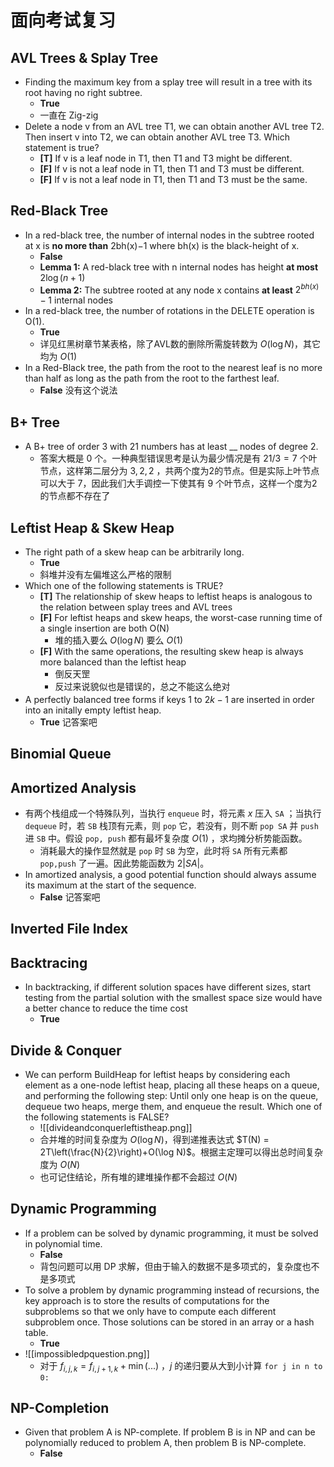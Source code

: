 
# 面向考试复习

## AVL Trees & Splay Tree

- Finding the maximum key from a splay tree will result in a tree with its root having no right subtree.
	- **True**
	- 一直在 Zig-zig
- Delete a node v from an AVL tree T​1​​, we can obtain another AVL tree T​2​​. Then insert v into T​2​​, we can obtain another AVL tree T​3​​. Which statement is true?
	- **[T]** If v is a leaf node in T​1​​, then T​1​​ and T​3​​ might be different.
	- **[F]** If v is not a leaf node in T​1​​, then T​1​​ and T​3​​ must be different.
	- **[F]** If v is not a leaf node in T​1​​, then T​1​​ and T​3​​ must be the same.

## Red-Black Tree

- In a red-black tree, the number of internal nodes in the subtree rooted at x is **no more than** 2​bh(x)​​−1 where bh(x) is the black-height of x.
	- **False**
	- **Lemma 1:** A red-black tree with n internal nodes has height **at most** $2\log (n+1)$
	- **Lemma 2:** The subtree rooted at any node x contains **at least** $2^{bh(x)}-1$ internal nodes
- In a red-black tree, the number of rotations in the DELETE operation is O(1).
	- **True**
	- 详见红黑树章节某表格，除了AVL数的删除所需旋转数为 $O(\log N)$，其它均为 $O(1)$
- In a Red-Black tree, the path from the root to the nearest leaf is no more than half as long as the path from the root to the farthest leaf.
	- **False** 没有这个说法

## B+ Tree

- A B+ tree of order 3 with 21 numbers has at least __ nodes of degree 2.
	- 答案大概是 0 个。一种典型错误思考是认为最少情况是有 $21/3=7$ 个叶节点，这样第二层分为 $3,2,2$ ，共两个度为2的节点。但是实际上叶节点可以大于 7，因此我们大手调控一下使其有 9 个叶节点，这样一个度为2的节点都不存在了

## Leftist Heap & Skew Heap

- The right path of a skew heap can be arbitrarily long.
	- **True**
	- 斜堆并没有左偏堆这么严格的限制
- Which one of the following statements is TRUE?
	- **[T]** The relationship of skew heaps to leftist heaps is analogous to the relation between splay trees and AVL trees
	- **[F]** For leftist heaps and skew heaps, the worst-case running time of a single insertion are both O(N)
		- 堆的插入要么 $O(\log N)$ 要么 $O(1)$
	- **[F]** With the same operations, the resulting skew heap is always more balanced than the leftist heap
		- 倒反天罡
		- 反过来说貌似也是错误的，总之不能这么绝对
- A perfectly balanced tree forms if keys 1 to $2^​k​​−1$ are inserted in order into an initally empty leftist heap.
	- **True** 记答案吧



## Binomial Queue


## Amortized Analysis

- 有两个栈组成一个特殊队列，当执行 `enqueue` 时，将元素 $x$ 压入 `SA` ；当执行 `dequeue` 时，若 `SB` 栈顶有元素，则 `pop` 它，若没有，则不断 `pop SA` 并 `push` 进 `SB` 中。假设 `pop, push` 都有最坏复杂度 $O(1)$ ，求均摊分析势能函数。
	- 消耗最大的操作显然就是 `pop` 时 `SB` 为空，此时将 `SA` 所有元素都 `pop,push` 了一遍。因此势能函数为 $2|SA|$。
- In amortized analysis, a good potential function should always assume its maximum at the start of the sequence.
	- **False** 记答案吧

## Inverted File Index



## Backtracing

- In backtracking, if different solution spaces have different sizes, start testing from the partial solution with the smallest space size would have a better chance to reduce the time cost
	- **True**

## Divide & Conquer

- We can perform BuildHeap for leftist heaps by considering each element as a one-node leftist heap, placing all these heaps on a queue, and performing the following step: Until only one heap is on the queue, dequeue two heaps, merge them, and enqueue the result. Which one of the following statements is FALSE?
	- ![[divideandconquerleftistheap.png]]
	- 合并堆的时间复杂度为 $O(\log N)$，得到递推表达式 $T(N) = 2T\left(\frac{N}{2}\right)+O(\log N)$。根据主定理可以得出总时间复杂度为 $O(N)$
	- 也可记住结论，所有堆的建堆操作都不会超过 $O(N)$

## Dynamic Programming

- If a problem can be solved by dynamic programming, it must be solved in polynomial time.
	- **False**
	- 背包问题可以用 DP 求解，但由于输入的数据不是多项式的，复杂度也不是多项式
- To solve a problem by dynamic programming instead of recursions, the key approach is to store the results of computations for the subproblems so that we only have to compute each different subproblem once. Those solutions can be stored in an array or a hash table.
	- **True**
- ![[impossibledpquestion.png]]
	- 对于 $f_{i,j,k}=f_{i,j+1,k}+\min (...)$ ，$j$ 的递归要从大到小计算 `for j in n to 0:`

## NP-Completion

- Given that problem A is NP-complete. If problem B is in NP and can be polynomially reduced to problem A, then problem B is NP-complete.
	- **False**
